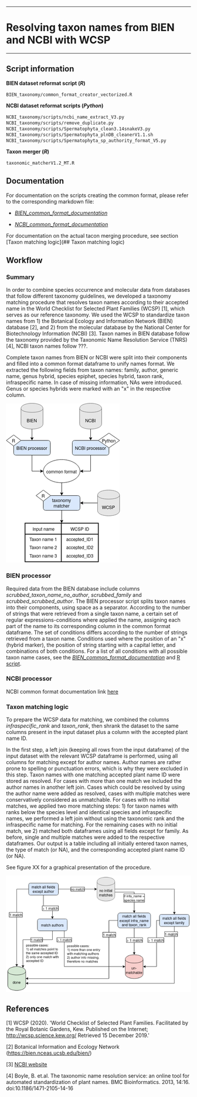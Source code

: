 
---
# Resolving taxon names from BIEN and NCBI with WCSP
---

## Script information  

**BIEN dataset reformat script (_R_)**  

    BIEN_taxonomy/common_format_creator_vectorized.R  

**NCBI dataset reformat scripts (_Python_)**  

    NCBI_taxonomy/scripts/ncbi_name_extract_V3.py  
    NCBI_taxonomy/scripts/remove_duplicate.py  
    NCBI_taxonomy/scripts/Spermatophyta_clean3.14snakeV3.py  
    NCBI_taxonomy/scripts/Spermatophyta_plnDB_cleanerV1.1.sh  
    NCBI_taxonomy/scripts/Spermatophyta_sp_authority_format_V5.py  
    
**Taxon merger (_R_)**      

    taxonomic_matcherV1.2_MT.R  
  
## Documentation  

For documentation on the scripts creating the common format, please refer to the corresponding markdown file:  

  + *[BIEN_common_format_documentation](BIEN_common_format_documentation.md)*
  
  + *[NCBI_common_format_documentation](/NCBI_taxonomy/README.md)*

For documentation on the actual tacon merging procedure, see section [Taxon matching logic](## Taxon matching logic)


<!--
**Taxonomic matching**  

*taxonomic_matcherV1.2_MT.R* performs the matching of the selected common format resulting from BIEN or NCBI data with the [World Checklist of Selected Plant Families (WCSP)](https://wcsp.science.kew.org/home.do).


##   Workflow for taxon matching logic
![workflow for matching](workflow_matching.png) -->


## Workflow  
<!-- 
A text that serves as general documentation of the matching prodecure that can be used e.g. in a supplement.
-->

### Summary
In order to combine species occurrence and molecular data from databases that follow different taxonomy guidelines, we developed a taxonomy matching procedure that resolves taxon names according to their accepted name in the World Checklist for Selected Plant Families (WCSP) [1], which serves as our reference taxonomy. We used the WCSP to standardize taxon names from 1) the Botanical Ecology and Information Network (BIEN) database [2], and 2) from the molecular database by the National Center for Biotechnology Information (NCBI) [3].
Taxon names in BIEN database follow the taxonomy provided by the Taxonomic Name Resolution Service (TNRS) [4], NCBI taxon names follow ???.

Complete taxon names from BIEN or NCBI were split into their components and filled into a common format dataframe to unify names format. We extracted the following fields from taxon names: family, author, generic name, genus hybrid, species epiphet, species hybrid, taxon rank, infraspecific name. In case of missing information, NAs were introduced. Genus or species hybrids were marked with an "x" in the respective column.

![](taxonomy_matching_overview.png)

### BIEN processor
Required data from the BIEN database include columns *scrubbed_taxon_name_no_author*, *scrubbed_family* and *scrubbed_scrubbed_author*. The BIEN processor script splits taxon names into their components, using space as a separator. According to the number of strings that were retrieved from a single taxon name, a certain set of regular expressions-conditions where applied the name, assigning each part of the name to its corresponding column in the common format dataframe. The set of conditions differs according to the number of strings retrieved from a taxon name. Conditions used where the position of an "x" (hybrid marker), the position of string starting with a capital letter, and combinations of both conditions. For a list of all conditions with all possible taxon name cases, see the *[BIEN_common_format_documentation](BIEN_common_format_documentation.md)* and [R script](common_format_creator_vectorized.R). 


### NCBI processor
 NCBI common format documentation link [here](/NCBI_taxonomy/README.md)

### Taxon matching logic
To prepare the WCSP data for matching, we combined the columns *infraspecific_rank* and *taxon_rank*, then shrank the dataset to the same columns present in the input dataset plus a column with the accepted plant name ID.

In the first step, a left join (keeping all rows from the input dataframe) of the input dataset with the relevant WCSP dataframe is performed, using all columns for matching except for author names. Author names are rather prone to spelling or punctuation errors, which is why they were excluded in this step. Taxon names with one matching accepted plant name ID were stored as resolved. For cases with more than one match we included the author names in another left join. Cases which could be resolved by using the author name were added as resolved, cases with multiple matches were conservatively considered as unmatchable. For cases with no initial matches, we applied two more matching steps: 1) for taxon names with ranks below the species level and identical species and infraspecific names, we performed a left join without using the taxonomic rank and the infraspecific name for matching. For the remaining cases with no initial match, we 2) matched both dataframes using all fields except for family. As before, single and multiple matches were added to the respective dataframes. Our output is a table including all initially entered taxon names, the type of match (or NA), and the corresponding accepted plant name ID (or NA).

See figure XX for a graphical presentation of the procedure.

![](workflow_matching.png)

## References

[1] WCSP (2020). 'World Checklist of Selected Plant Families. Facilitated by the Royal Botanic Gardens, Kew. Published on the Internet; http://wcsp.science.kew.org/ Retrieved 15 December 2019.' 

[2] Botanical Information and Ecology Network (https://bien.nceas.ucsb.edu/bien/)

[3] [NCBI website](https://www.ncbi.nlm.nih.gov/)  

[4] Boyle, B. et.al. The taxonomic name resolution service: an online tool for automated standardization of plant names. BMC Bioinformatics. 2013, 14:16. doi:10.1186/1471-2105-14-16
